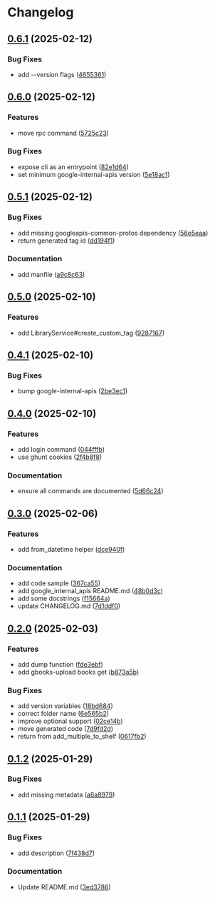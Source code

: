 # Changelog

## [0.6.1](https://github.com/Mause/gbooks-upload/compare/gbooks-upload-v0.6.0...gbooks-upload-v0.6.1) (2025-02-12)


### Bug Fixes

* add --version flags ([4655361](https://github.com/Mause/gbooks-upload/commit/46553619e781de89b5e784bc2fb8758cdbd69a81))

## [0.6.0](https://github.com/Mause/gbooks-upload/compare/gbooks-upload-v0.5.1...gbooks-upload-v0.6.0) (2025-02-12)


### Features

* move rpc command ([5725c23](https://github.com/Mause/gbooks-upload/commit/5725c23466e156bc2ff29108cc6ea74358b26659))


### Bug Fixes

* expose cli as an entrypoint ([82e1d64](https://github.com/Mause/gbooks-upload/commit/82e1d64dbdbb3249c3b49ce875cf9e1e25030809))
* set minimum google-internal-apis version ([5e18ac1](https://github.com/Mause/gbooks-upload/commit/5e18ac1bb49bf23317578799ad0ac2d35e364024))

## [0.5.1](https://github.com/Mause/gbooks-upload/compare/gbooks-upload-v0.5.0...gbooks-upload-v0.5.1) (2025-02-12)


### Bug Fixes

* add missing googleapis-common-protos dependency ([56e5eaa](https://github.com/Mause/gbooks-upload/commit/56e5eaa51e007eb74b67d1fc08d1de2ca5ce5021))
* return generated tag id ([dd194f1](https://github.com/Mause/gbooks-upload/commit/dd194f16265b4ee4529e28f291002a94bacefefb))


### Documentation

* add manfile ([a9c8c63](https://github.com/Mause/gbooks-upload/commit/a9c8c63a02141f2d85459b025a0bac2637850239))

## [0.5.0](https://github.com/Mause/gbooks-upload/compare/gbooks-upload-v0.4.1...gbooks-upload-v0.5.0) (2025-02-10)


### Features

* add LibraryService#create_custom_tag ([9287167](https://github.com/Mause/gbooks-upload/commit/92871672646f35a8356884f713ec353248a0255d))

## [0.4.1](https://github.com/Mause/gbooks-upload/compare/gbooks-upload-v0.4.0...gbooks-upload-v0.4.1) (2025-02-10)


### Bug Fixes

* bump google-internal-apis ([2be3ec1](https://github.com/Mause/gbooks-upload/commit/2be3ec11fb06ae2fa79c4da4327666225e6b4c41))

## [0.4.0](https://github.com/Mause/gbooks-upload/compare/gbooks-upload-v0.3.0...gbooks-upload-v0.4.0) (2025-02-10)


### Features

* add login command ([044fffb](https://github.com/Mause/gbooks-upload/commit/044fffbe8e8fe329d9b80cc16ad23e8422d0374a))
* use ghunt cookies ([2f4b8f8](https://github.com/Mause/gbooks-upload/commit/2f4b8f8df13b810e9cb09e0449b64274bf55080b))


### Documentation

* ensure all commands are documented ([5d66c24](https://github.com/Mause/gbooks-upload/commit/5d66c240a6d4e0fee1f935f4688071162f442bfc))

## [0.3.0](https://github.com/Mause/gbooks-upload/compare/gbooks-upload-v0.2.0...gbooks-upload-v0.3.0) (2025-02-06)


### Features

* add from_datetime helper ([dce940f](https://github.com/Mause/gbooks-upload/commit/dce940f55085c99703970b9fbaede9c85a3ecb95))


### Documentation

* add code sample ([367ca55](https://github.com/Mause/gbooks-upload/commit/367ca55763ed9451c4399e37cdf1b8a70509c8ef))
* add google_internal_apis README.md ([48b0d3c](https://github.com/Mause/gbooks-upload/commit/48b0d3ca9b8477afaffe329dbe9e521625b48c88))
* add some docstrings ([f15664a](https://github.com/Mause/gbooks-upload/commit/f15664ad39336234abb969d5097e85d15f6bba91))
* update CHANGELOG.md ([7d1ddf0](https://github.com/Mause/gbooks-upload/commit/7d1ddf0107ac3932ef8984c4017d278647ad4640))

## [0.2.0](https://github.com/Mause/gbooks-upload/compare/v0.1.2...v0.2.0) (2025-02-03)


### Features

* add dump function ([fde3ebf](https://github.com/Mause/gbooks-upload/commit/fde3ebfcf7591f1ee78dec238cd649da4345b71c))
* add gbooks-upload books get ([b873a5b](https://github.com/Mause/gbooks-upload/commit/b873a5b10b5b5f49c41817581cda93479ffae022))


### Bug Fixes

* add version variables ([18bd684](https://github.com/Mause/gbooks-upload/commit/18bd684074a337b8247e91a3e00364037427a8d2))
* correct folder name ([6e565b2](https://github.com/Mause/gbooks-upload/commit/6e565b254a2430f04ae17a5be34633b75c39139e))
* improve optional support ([02ce14b](https://github.com/Mause/gbooks-upload/commit/02ce14b8dfcc17327e1e96c0b1f5c18e784951cd))
* move generated code ([7d9fd2d](https://github.com/Mause/gbooks-upload/commit/7d9fd2d1d538546bdf2ae5e3e538c805c034f1bd))
* return from add_multiple_to_shelf ([0617fb2](https://github.com/Mause/gbooks-upload/commit/0617fb2de51203eee19160ca36d1921a5a12d5d3))

## [0.1.2](https://github.com/Mause/gbooks-upload/compare/v0.1.1...v0.1.2) (2025-01-29)


### Bug Fixes

* add missing metadata ([a6a8979](https://github.com/Mause/gbooks-upload/commit/a6a897917479621ac6fc37b64cc390f99588fca9))

## [0.1.1](https://github.com/Mause/gbooks-upload/compare/0.1.0...v0.1.1) (2025-01-29)


### Bug Fixes

* add description ([7f438d7](https://github.com/Mause/gbooks-upload/commit/7f438d7be1a792b5cadbe5782439e4a830b905c6))


### Documentation

* Update README.md ([3ed3786](https://github.com/Mause/gbooks-upload/commit/3ed3786e873c83bfbded46f4059509666a60e8fe))
